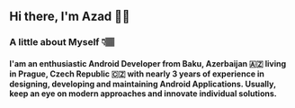 ## Hi there, I'm Azad 👋🏽

### A little about Myself 👇🏽

#### I'am an enthusiastic Android Developer from Baku, Azerbaijan 🇦🇿 living in Prague, Czech Republic 🇨🇿 with nearly 3 years of experience in designing, developing and maintaining Android Applications. Usually, keep an eye on modern approaches and innovate individual solutions.
